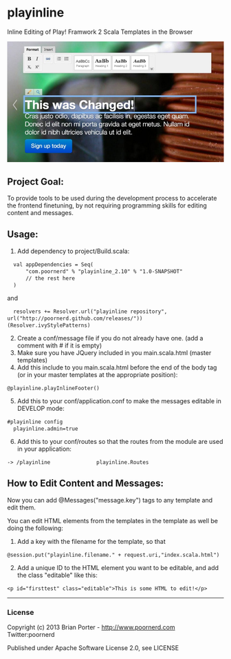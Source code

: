 playinline
==========

Inline Editing of Play! Framwork 2 Scala Templates in the Browser

![playinline content editing](/docs/aloha-saves.jpg "Optional title")

Project Goal:
--------------
To provide tools to be used during the development process to accelerate the frontend finetuning, by not requiring programming skills for editing content and messages.

Usage:
--------------
1. Add dependency to project/Build.scala:
``` 
  val appDependencies = Seq(
      "com.poornerd" % "playinline_2.10" % "1.0-SNAPSHOT"
      // the rest here
  )
``` 
and
``` 
  resolvers += Resolver.url("playinline repository", url("http://poornerd.github.com/releases/"))(Resolver.ivyStylePatterns)
``` 
2. Create a conf/message file if you do not already have one. (add a comment with # if it is empty)
3. Make sure you have JQuery included in you main.scala.html (master templates)
4. Add this include to you main.scala.html before the end of the body tag (or in your master templates at the appropriate position):
``` 
@playinline.playInlineFooter()
``` 
5. Add this to your conf/application.conf to make the messages editable in DEVELOP mode:
``` 
#playinline config                                                                                                                                                                           
  playinline.admin=true
```
6. Add this to your conf/routes so that the routes from the module are used in your application:
``` 
-> /playinline               playinline.Routes
``` 

How to Edit Content and Messages:
--------------
Now you can add @Messages("message.key") tags to any template and edit them.

You can edit HTML elements from the templates in the template as well be doing the following:

1. Add a key with the filename for the template, so that 
``` 
@session.put("playinline.filename." + request.uri,"index.scala.html")
``` 
2. Add a unique ID to the HTML element you want to be editable, and add the class "editable" like this:
```
<p id="firsttest" class="editable">This is some HTML to edit!</p>
```




---

### License

Copyright (c) 2013 Brian Porter - http://www.poornerd.com   Twitter:poornerd

Published under Apache Software License 2.0, see LICENSE
